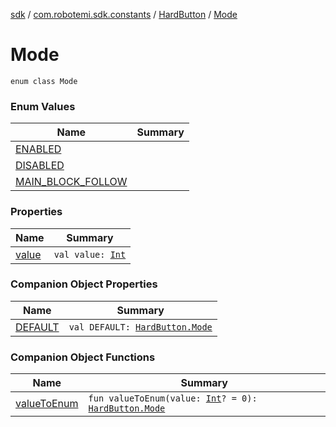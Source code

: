 [sdk](../../../index.md) / [com.robotemi.sdk.constants](../../index.md) / [HardButton](../index.md) / [Mode](./index.md)

# Mode

`enum class Mode`

### Enum Values

| Name | Summary |
|---|---|
| [ENABLED](-e-n-a-b-l-e-d.md) |  |
| [DISABLED](-d-i-s-a-b-l-e-d.md) |  |
| [MAIN_BLOCK_FOLLOW](-m-a-i-n_-b-l-o-c-k_-f-o-l-l-o-w.md) |  |

### Properties

| Name | Summary |
|---|---|
| [value](value.md) | `val value: `[`Int`](https://kotlinlang.org/api/latest/jvm/stdlib/kotlin/-int/index.html) |

### Companion Object Properties

| Name | Summary |
|---|---|
| [DEFAULT](-d-e-f-a-u-l-t.md) | `val DEFAULT: `[`HardButton.Mode`](./index.md) |

### Companion Object Functions

| Name | Summary |
|---|---|
| [valueToEnum](value-to-enum.md) | `fun valueToEnum(value: `[`Int`](https://kotlinlang.org/api/latest/jvm/stdlib/kotlin/-int/index.html)`? = 0): `[`HardButton.Mode`](./index.md) |
